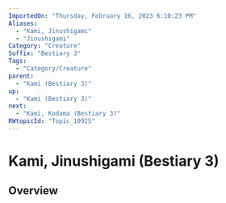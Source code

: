 ```yaml
---
ImportedOn: "Thursday, February 16, 2023 6:10:23 PM"
Aliases:
  - "Kami, Jinushigami"
  - "Jinushigami"
Category: "Creature"
Suffix: "Bestiary 3"
Tags:
  - "Category/Creature"
parent:
  - "Kami (Bestiary 3)"
up:
  - "Kami (Bestiary 3)"
next:
  - "Kami, Kodama (Bestiary 3)"
RWtopicId: "Topic_10925"
---
```

# Kami, Jinushigami (Bestiary 3)
## Overview
